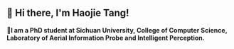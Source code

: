 ## 👋 Hi there, I'm Haojie Tang!

📌**I am a PhD student at Sichuan University, College of Computer Science, Laboratory of Aerial Information Probe and Intelligent Perception.**



<!--
**Haojie-Tang/Haojie-Tang** is a ✨ _special_ ✨ repository because its `README.md` (this file) appears on your GitHub profile.

Here are some ideas to get you started:

- 🔭 I’m currently working on ...
- 🌱 I’m currently learning ...
- 👯 I’m looking to collaborate on ...
- 🤔 I’m looking for help with ...
- 💬 Ask me about ...
- 📫 How to reach me: ...
- 😄 Pronouns: ...
- ⚡ Fun fact: ...
-->
